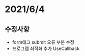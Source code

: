 
# 2021/6/4
## 수정사항
<ul> 
  <li>form태그 submit 오류 부분 수정</li> 
  <li>프로그램 최적화 추가 UseCallback</li>
</ul>

